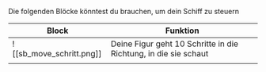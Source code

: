 Die folgenden Blöcke könntest du brauchen, um dein Schiff zu steuern

| Block                    | Funktion                                                        |
| ------------------------ | --------------------------------------------------------------- |
| ![[sb_move_schritt.png]] | Deine Figur geht 10 Schritte in die Richtung, in die sie schaut |
|                          |                                                                 |


